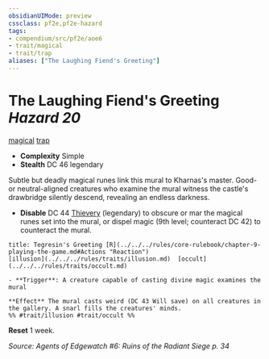 ```yaml
---
obsidianUIMode: preview
cssclass: pf2e,pf2e-hazard
tags:
- compendium/src/pf2e/aoe6
- trait/magical
- trait/trap
aliases: ["The Laughing Fiend's Greeting"]
---
```

# The Laughing Fiend's Greeting *Hazard 20*  
[magical](../../../rules/traits/magical.md)  [trap](../../../rules/traits/trap.md)  

- **Complexity** Simple
- **Stealth** DC 46 legendary  

Subtle but deadly magical runes link this mural to Kharnas's master. Good- or neutral-aligned creatures who examine the mural witness the castle's drawbridge silently descend, revealing an endless darkness.

- **Disable** DC 44 [Thievery](../../skills.md#Thievery) (legendary) to obscure or mar the magical runes set into the mural, or dispel magic (9th level; counteract DC 42) to counteract the mural.  
     
```ad-embed-ability
title: Tegresin's Greeting [R](../../../rules/core-rulebook/chapter-9-playing-the-game.md#Actions "Reaction")
[illusion](../../../rules/traits/illusion.md)  [occult](../../../rules/traits/occult.md)  

- **Trigger**: A creature capable of casting divine magic examines the mural

**Effect** The mural casts weird (DC 43 Will save) on all creatures in the gallery. A snarl fills the creatures' minds.  
%% #trait/illusion #trait/occult %%
```

**Reset** 1 week.  

*Source: Agents of Edgewatch #6: Ruins of the Radiant Siege p. 34*
